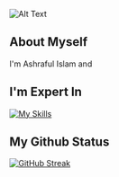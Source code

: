 ![Alt Text](https://shorturl.at/gANU4)

## About Myself
I'm Ashraful Islam and 


## I'm Expert In
[![My Skills](https://skillicons.dev/icons?i=html,css,js,bootstrap,tailwindcss,react,nodejs,express,firebase,mongodb)](https://skillicons.dev)


## My Github Status
[![GitHub Streak](https://github-readme-streak-stats.herokuapp.com?user=ashrafulrifaz&theme=blue-navy&hide_border=true&border_radius=12&date_format=j%20M%5B%20Y%5D&card_width=800)](https://git.io/streak-stats)
